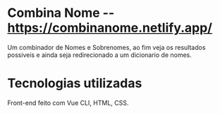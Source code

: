 # Combina Nome -- https://combinanome.netlify.app/

Um combinador de Nomes e Sobrenomes, ao fim veja os resultados possiveis e ainda seja redirecionado a um dicionario de nomes.

# Tecnologias utilizadas
Front-end feito com Vue CLI, HTML, CSS.
